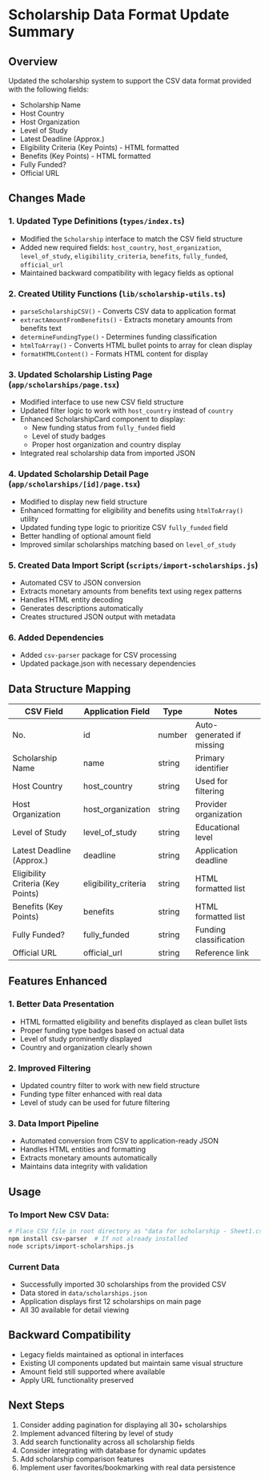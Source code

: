 # Scholarship Data Format Update Summary

## Overview
Updated the scholarship system to support the CSV data format provided with the following fields:
- Scholarship Name
- Host Country  
- Host Organization
- Level of Study
- Latest Deadline (Approx.)
- Eligibility Criteria (Key Points) - HTML formatted
- Benefits (Key Points) - HTML formatted  
- Fully Funded?
- Official URL

## Changes Made

### 1. Updated Type Definitions (`types/index.ts`)
- Modified the `Scholarship` interface to match the CSV field structure
- Added new required fields: `host_country`, `host_organization`, `level_of_study`, `eligibility_criteria`, `benefits`, `fully_funded`, `official_url`
- Maintained backward compatibility with legacy fields as optional

### 2. Created Utility Functions (`lib/scholarship-utils.ts`)
- `parseScholarshipCSV()` - Converts CSV data to application format
- `extractAmountFromBenefits()` - Extracts monetary amounts from benefits text
- `determineFundingType()` - Determines funding classification
- `htmlToArray()` - Converts HTML bullet points to array for clean display
- `formatHTMLContent()` - Formats HTML content for display

### 3. Updated Scholarship Listing Page (`app/scholarships/page.tsx`)
- Modified interface to use new CSV field structure
- Updated filter logic to work with `host_country` instead of `country`
- Enhanced ScholarshipCard component to display:
  - New funding status from `fully_funded` field
  - Level of study badges
  - Proper host organization and country display
- Integrated real scholarship data from imported JSON

### 4. Updated Scholarship Detail Page (`app/scholarships/[id]/page.tsx`)
- Modified to display new field structure
- Enhanced formatting for eligibility and benefits using `htmlToArray()` utility
- Updated funding type logic to prioritize CSV `fully_funded` field
- Better handling of optional amount field
- Improved similar scholarships matching based on `level_of_study`

### 5. Created Data Import Script (`scripts/import-scholarships.js`)
- Automated CSV to JSON conversion
- Extracts monetary amounts from benefits text using regex patterns
- Handles HTML entity decoding
- Generates descriptions automatically
- Creates structured JSON output with metadata

### 6. Added Dependencies
- Added `csv-parser` package for CSV processing
- Updated package.json with necessary dependencies

## Data Structure Mapping

| CSV Field | Application Field | Type | Notes |
|-----------|------------------|------|-------|
| No. | id | number | Auto-generated if missing |
| Scholarship Name | name | string | Primary identifier |
| Host Country | host_country | string | Used for filtering |
| Host Organization | host_organization | string | Provider organization |
| Level of Study | level_of_study | string | Educational level |
| Latest Deadline (Approx.) | deadline | string | Application deadline |
| Eligibility Criteria (Key Points) | eligibility_criteria | string | HTML formatted list |
| Benefits (Key Points) | benefits | string | HTML formatted list |
| Fully Funded? | fully_funded | string | Funding classification |
| Official URL | official_url | string | Reference link |

## Features Enhanced

### 1. Better Data Presentation
- HTML formatted eligibility and benefits displayed as clean bullet lists
- Proper funding type badges based on actual data
- Level of study prominently displayed
- Country and organization clearly shown

### 2. Improved Filtering
- Updated country filter to work with new field structure
- Funding type filter enhanced with real data
- Level of study can be used for future filtering

### 3. Data Import Pipeline
- Automated conversion from CSV to application-ready JSON
- Handles HTML entities and formatting
- Extracts monetary amounts automatically
- Maintains data integrity with validation

## Usage

### To Import New CSV Data:
```bash
# Place CSV file in root directory as "data for scholarship - Sheet1.csv"
npm install csv-parser  # If not already installed
node scripts/import-scholarships.js
```

### Current Data
- Successfully imported 30 scholarships from the provided CSV
- Data stored in `data/scholarships.json`
- Application displays first 12 scholarships on main page
- All 30 available for detail viewing

## Backward Compatibility
- Legacy fields maintained as optional in interfaces
- Existing UI components updated but maintain same visual structure
- Amount field still supported where available
- Apply URL functionality preserved

## Next Steps
1. Consider adding pagination for displaying all 30+ scholarships
2. Implement advanced filtering by level of study  
3. Add search functionality across all scholarship fields
4. Consider integrating with database for dynamic updates
5. Add scholarship comparison features
6. Implement user favorites/bookmarking with real data persistence 